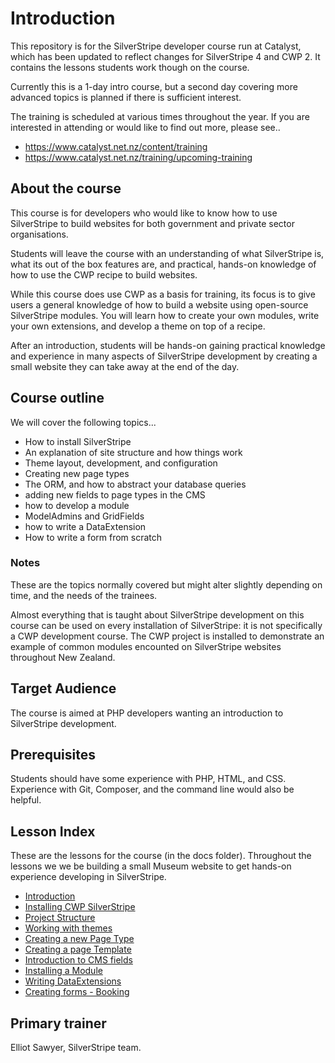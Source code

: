 # Introduction

This repository is for the SilverStripe developer course run at Catalyst, which has been updated to reflect changes for SilverStripe 4 and CWP 2. It contains the lessons students work though on the course.

Currently this is a 1-day intro course, but a second day covering more advanced topics is planned if there is sufficient interest.

The training is scheduled at various times throughout the year. If you are interested in attending or would like to find out more, please see..

* https://www.catalyst.net.nz/content/training
* https://www.catalyst.net.nz/training/upcoming-training

## About the course
This course is for developers who would like to know how to use SilverStripe to build websites for both government and private sector organisations.

Students will leave the course with an understanding of what SilverStripe is, what its out of the box features are, and practical, hands-on knowledge of how to use the CWP recipe to build websites.

While this course does use CWP as a basis for training, its focus is to give users a general knowledge of how to build a website using open-source SilverStripe modules. You will learn how to create your own modules, write your own extensions, and develop a theme on top of a recipe.

After an introduction, students will be hands-on gaining practical knowledge and experience in many aspects of SilverStripe development by creating a small website they can take away at the end of the day.

## Course outline

We will cover the following topics...
* How to install SilverStripe
* An explanation of site structure and how things work
* Theme layout, development, and configuration
* Creating new page types
* The ORM, and how to abstract your database queries
* adding new fields to page types in the CMS
* how to develop a module
* ModelAdmins and GridFields
* how to write a DataExtension
* How to write a form from scratch

### Notes

These are the topics normally covered but might alter slightly depending on time, and the needs of the trainees.

Almost everything that is taught about SilverStripe development on this course can be used on every installation of SilverStripe: it is not specifically a CWP development course. The CWP project is installed to demonstrate an example of common modules encounted on SilverStripe websites throughout New Zealand.


## Target Audience

The course is aimed at PHP developers wanting an introduction to SilverStripe development.

## Prerequisites
Students should have some experience with PHP, HTML, and CSS. Experience with Git, Composer, and the command line would also be helpful.


## Lesson Index

These are the lessons for the course (in the docs folder). Throughout the lessons we we be building a small Museum website to get hands-on experience developing in SilverStripe.

* [Introduction](slides/docs/introduction.md)
* [Installing CWP SilverStripe](slides/docs/01_InstallingCWPSilverStripe.md)
* [Project Structure](slides/docs/02_SiteProjectStructure.md)
* [Working with themes](slides/docs/03_WorkingWithThemes.md)
* [Creating a new Page Type](slides/docs/04_CreatingANewPage.md)
* [Creating a page Template](slides/docs/05_CreatingATemplate.md)
* [Introduction to CMS fields](slides/docs/06_IntroToCMSFields.md)
* [Installing a Module](slides/docs/07_InstallingAModule.md)
* [Writing DataExtensions](slides/docs/08_WritingDataExtensions.md)
* [Creating forms - Booking](slides/docs/09_WritingForms.md)

## Primary trainer

Elliot Sawyer, SilverStripe team.
